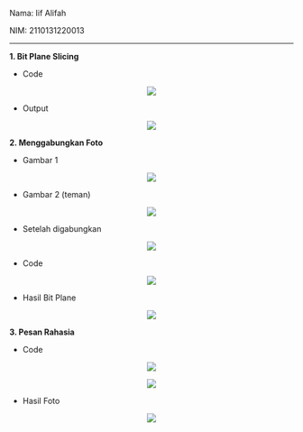 Nama: Iif Alifah

NIM: 2110131220013

---

**1. Bit Plane Slicing**

- Code
<p align = "center"><img src = "img/img1.png">

- Output
<p align = "center"><img src = "img/img2.png">

**2. Menggabungkan Foto**
- Gambar 1
<p align = "center"><img src = "img/asli.jpg">

- Gambar 2 (teman)
<p align = "center"><img src = "img/gambardifana.png">

- Setelah digabungkan
<p align = "center"><img src = "img/img6.png">

- Code
<p align = "center"><img src = "img/img8.png">

- Hasil Bit Plane
<p align = "center"><img src = "img/img9.png">


**3. Pesan Rahasia**
- Code
<p align = "center"><img src = "img/img3.png">

<p align = "center"><img src = "img/img4.png">

- Hasil Foto
<p align = "center"><img src = "img/img5.png">




